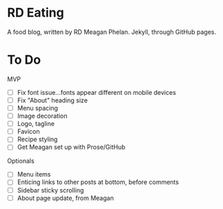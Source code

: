 # RD Eating
A food blog, written by RD Meagan Phelan. Jekyll, through GitHub pages.

# To Do
MVP
- [ ] Fix font issue...fonts appear different on mobile devices
- [ ] Fix "About" heading size
- [ ] Menu spacing
- [ ] Image decoration
- [ ] Logo, tagline
- [ ] Favicon
- [ ] Recipe styling
- [ ] Get Meagan set up with Prose/GitHub

Optionals
- [ ] Menu items
- [ ] Enticing links to other posts at bottom, before comments
- [ ] Sidebar sticky scrolling
- [ ] About page update, from Meagan
